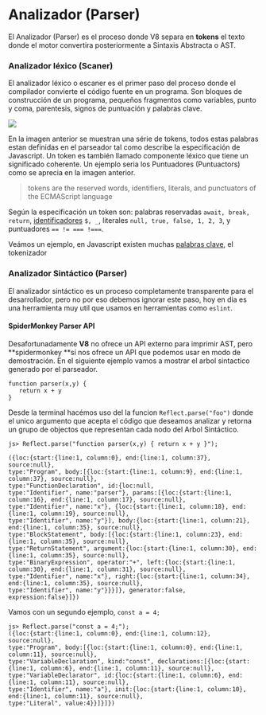 # Analizador \(Parser\)



El Analizador \(Parser\) es el proceso donde V8 separa en **tokens** el texto donde el motor convertira posteriormente a Sintaxis Abstracta o AST. 

### Analizador léxico \(Scaner\)

El analizador léxico o escaner es el primer paso del proceso donde el compilador convierte el código fuente en un programa. Son bloques de construcción de un programa, pequeños fragmentos como variables, punto y coma, parentesis, signos de puntuación y palabras clave.

![](../assets/tokens_v8.png)

En la imagen anterior se muestran una série de tokens, todos estas palabras estan definidas en el parseador tal como describe la especificación de Javascript. Un token es también llamado componente léxico que tiene un significado coherente. Un ejemplo seria los Puntuadores \(Puntuactors\) como se aprecia en la imagen anterior.

> tokens are the reserved words, identifiers, literals, and punctuators of the ECMAScript language

Según la especificación un token son: palabras reservadas `await, break, return`, [identificadores](https://mathias.html5.org/tests/javascript/identifiers/symbols.js) `$, _`, literales `null, true, false, 1, 2, 3`, y puntuadores `== != === !===`.

Veámos un ejemplo, en Javascript existen muchas [palabras clave](https://mathiasbynens.be/notes/reserved-keywords), el tokenizador 

### Analizador Sintáctico \(Parser\)

El analizador sintáctico es un proceso completamente transparente para el desarrollador, pero no por eso debemos ignorar este paso, hoy en dia es una herramienta muy util que usamos en herramientas como `eslint`. 

#### SpiderMonkey Parser API

Desafortunadamente **V8** no ofrece un API externo para imprimir AST, pero **spidermonkey **sí nos ofrece un API que podemos usar en modo de demostración. En el siguiente ejemplo vamos a mostrar el arbol sintactico generado por el parseador.

```
function parser(x,y) { 
   return x + y
}
```

Desde la terminal hacémos uso del la funcion `Reflect.parse("foo")` donde el unico argumento que acepta el código que deseamos analizar y retorna un grupo de objectos que representan cada nodo del Arbol Sintáctico.

```
js> Reflect.parse("function parser(x,y) { return x + y }");

({loc:{start:{line:1, column:0}, end:{line:1, column:37}, source:null}, 
type:"Program", body:[{loc:{start:{line:1, column:9}, end:{line:1, column:37}, source:null}, 
type:"FunctionDeclaration", id:{loc:null, 
type:"Identifier", name:"parser"}, params:[{loc:{start:{line:1, column:16}, end:{line:1, column:17}, source:null}, 
type:"Identifier", name:"x"}, {loc:{start:{line:1, column:18}, end:{line:1, column:19}, source:null},
type:"Identifier", name:"y"}], body:{loc:{start:{line:1, column:21}, end:{line:1, column:35}, source:null}, 
type:"BlockStatement", body:[{loc:{start:{line:1, column:23}, end:{line:1, column:35}, source:null}, 
type:"ReturnStatement", argument:{loc:{start:{line:1, column:30}, end:{line:1, column:35}, source:null}, 
type:"BinaryExpression", operator:"+", left:{loc:{start:{line:1, column:30}, end:{line:1, column:31}, source:null}, 
type:"Identifier", name:"x"}, right:{loc:{start:{line:1, column:34}, end:{line:1, column:35}, source:null}, 
type:"Identifier", name:"y"}}}]}, generator:false, expression:false}]})
```

Vamos con un segundo ejemplo, `const a = 4;`

```
js> Reflect.parse("const a = 4;");
({loc:{start:{line:1, column:0}, end:{line:1, column:12}, source:null}, 
type:"Program", body:[{loc:{start:{line:1, column:0}, end:{line:1, column:11}, source:null}, 
type:"VariableDeclaration", kind:"const", declarations:[{loc:{start:{line:1, column:6}, end:{line:1, column:11}, source:null}, 
type:"VariableDeclarator", id:{loc:{start:{line:1, column:6}, end:{line:1, column:11}, source:null}, 
type:"Identifier", name:"a"}, init:{loc:{start:{line:1, column:10}, end:{line:1, column:11}, source:null}, 
type:"Literal", value:4}}]}]})
```



